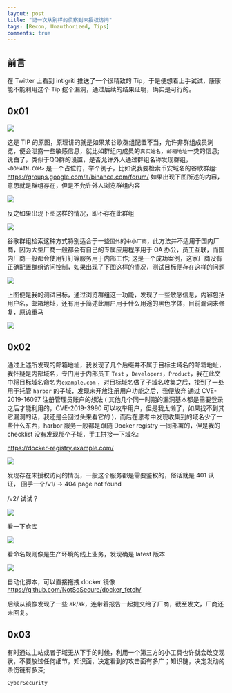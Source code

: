 ```yaml
---
layout: post
title: "记一次从别样的侦察到未授权访问"
tags: [Recon, Unauthorized, Tips]
comments: true
---
```



## 前言   

在 Twitter 上看到 intigriti 推送了一个很精致的 Tip，于是便想着上手试试，康康能不能利用这个 Tip 挖个漏洞，通过后续的结果证明，确实是可行的。

## 0x01   

![](https://1337er.com/images/Writeup/EUXJltuWAAIp866.png)   

这是 TIP 的原图，原理讲的就是如果某谷歌群组配置不当，允许非群组成员浏览，便会泄露一些敏感信息，就比如群组内成员的`真实姓名`，`邮箱地址`一类的信息;   
说白了，类似于QQ群的设置，是否允许外人通过群组名称发现群组， `<DOMAIN.COM>` 是一个占位符，举个例子，比如说我要检索币安域名的谷歌群组: https://groups.google.com/a/binance.com/forum/
如果出现下图所述的内容，意思就是群组存在，但是不允许外人浏览群组内容   

![](https://1337er.com/images/Writeup/2h3f92hf82f2A.png)   

反之如果出现下图这样的情况，即不存在此群组   

![](https://1337er.com/images/Writeup/sdhsoijwg2g20g.png)   

谷歌群组检索这种方式特别适合于一些`国外`的`中小厂商`，此方法并不适用于国内厂商，因为大型厂商一般都会有自己的专属应用程序用于 OA 办公，员工互联，而国内厂商一般都会使用钉钉等服务用于内部工作;
这是一个成功案例，这家厂商没有正确配置群组访问控制，如果出现了下图这样的情况，测试目标便存在这样的问题   

![](https://1337er.com/images/Writeup/f8h928gh29gf2.png)   

上图便是我的测试目标，通过浏览群组这一功能，发现了一些敏感信息，内容包括用户名，邮箱地址，还有用于简述此用户用于什么用途的黑色字体，目前漏洞未修复，原谅重马   

![](https://1337er.com/images/Writeup/weh829hg92.png)   

## 0x02   

通过上述所发现的邮箱地址，我发现了几个后缀并不属于目标主域名的邮箱地址，我怀疑是内部域名，专门用于内部员工 `Test` ，`Developers`，`Product`，我在此文中将目标域名命名为`example.com` ，对目标域名做了子域名收集之后，找到了一处用于托管 `harbor` 的子域，发现未开放注册用户功能之后，我便放弃 通过 CVE-2019-16097 注册管理员账户的想法 ( 其他几个同一时期的漏洞基本都是需要登录之后才能利用的，CVE-2019-3990 可以枚举用户，但是我太懒了，如果找不到其它漏洞的话，我还是会回过头来看它的 )，而后在思考中发现收集到的域名少了一些什么东西，harbor 服务一般都是跟随 Docker registry 一同部署的，但是我的 checklist 没有发现那个子域，手工拼接一下域名:    

https://docker-registry.example.com/   

![](https://1337er.com/images/Writeup/e839h28gh2g81.png)

发现存在未授权访问的情况，一般这个服务都是需要鉴权的，俗话就是 401 认证， 回手一个/v1/ -> 404 page not found   

/v2/ 试试？   

![](https://1337er.com/images/Writeup/weogj28g20g82.png)   

看一下仓库

![](https://1337er.com/images/Writeup/23h932h28g2.png)

看命名规则像是生产环境的线上业务，发现确是 latest 版本

![](https://1337er.com/images/Writeup/latest1.png)

自动化脚本，可以直接拖拽 docker 镜像 https://github.com/NotSoSecure/docker_fetch/

后续从镜像发现了一些 ak/sk，连带着报告一起提交给了厂商，截至发文，厂商还未回复。

## 0x03   

有时通过主站或者子域无从下手的时候，利用一个第三方的小工具也许就会改变现状，不要放过任何细节，知识面，决定看到的攻击面有多广；知识链，决定发动的杀伤链有多深;   



`CyberSecurity`
